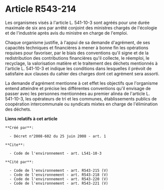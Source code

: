 # Article R543-214

Les organismes visés à l'article L. 541-10-3 sont agréés pour une durée maximale de six ans par arrêté conjoint des ministres
chargés de l'écologie et de l'industrie après avis du ministre en charge de l'emploi. 

Chaque organisme justifie, à l'appui de sa demande d'agrément, de ses capacités techniques et financières à mener à bonne fin
les opérations requises pour favoriser, par le biais des conventions qu'il signe et de la redistribution des contributions
financières qu'il collecte, le réemploi, le recyclage, la valorisation matière et le traitement des déchets mentionnés à
l'article L. 541-10-3 et indique les conditions dans lesquelles il prévoit de satisfaire aux clauses du cahier des charges
dont cet agrément sera assorti. 

La demande d'agrément mentionne à cet effet les objectifs que l'organisme entend atteindre et précise les différentes
conventions qu'il envisage de passer avec les personnes mentionnées au premier alinéa de l'article L. 541-10-3, les
opérateurs de tri et les communes, établissements publics de coopération intercommunale ou syndicats mixtes en charge de
l'élimination des déchets.

**Liens relatifs à cet article**

	**Créé par**:

	  - Décret n°2008-602 du 25 juin 2008 - art. 1

	**Cite**:

	  - Code de l'environnement - art. L541-10-3

	**Cité par**:

	  - Code de l'environnement - art. R543-215 (V)
	  - Code de l'environnement - art. R543-218 (V)
	  - Code de l'environnement - art. R543-220 (V)
	  - Code de l'environnement - art. R543-221 (V)
